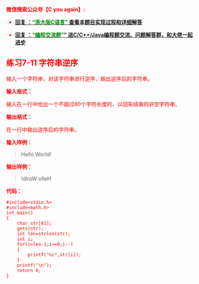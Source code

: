 
<font color='red'> **微信搜索公众号【C you again】:**

- [**回复 ：<font color='green'>“浙大版C语言”</font> 查看本题目实现过程和详细解答** ](  http://gzh.cyouagain.cn/) 
 
- [ **回复 ：<font color='green'>“编程交流群”</font>” 进C/C++/Java编程题交流、问题解答群，和大佬一起进步**  ](  http://cyouagain.cn/    ) 




## 练习7-11 字符串逆序

输入一个字符串，对该字符串进行逆序，输出逆序后的字符串。

**输入格式：**

输入在一行中给出一个不超过80个字符长度的、以回车结束的非空字符串。

**输出格式：**

在一行中输出逆序后的字符串。

**输入样例：**

> Hello World!

**输出样例：**

> !dlroW olleH

**代码：**

```
#include<stdio.h>
#include<math.h>
int main()
{
    char str[81];
    gets(str);
    int len=strlen(str);
    int i;
    for(i=len-1;i>=0;i--)
    {
        printf("%c",str[i]);
    }
    printf("\n");
    return 0;
}

```